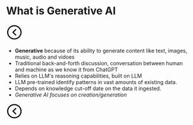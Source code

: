 # What is Generative AI
[<img src="../images/back.png">](../presentation)
- **Generative** because of its ability to generate content like text, images, music, audio and vidoes
- Traditional back-and-forth discussion, conversation between human and machine as we know it from ChatGPT
- Relies on LLM's reasoning capabilities, built on LLM
- LLM pre-trained identify patterns in vast amounts of existing data.
- Depends on knowledge cut-off date on the data it ingested.
- *Generative AI focuses on creation/generation*

[<img src="../images/back.png">](../presentation)

